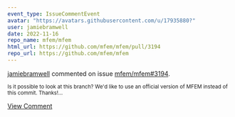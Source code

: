 ```yaml
---
event_type: IssueCommentEvent
avatar: "https://avatars.githubusercontent.com/u/17935880?"
user: jamiebramwell
date: 2022-11-16
repo_name: mfem/mfem
html_url: https://github.com/mfem/mfem/pull/3194
repo_url: https://github.com/mfem/mfem
---
```


<a href='https://github.com/jamiebramwell' target='_blank'>jamiebramwell</a> commented on issue <a href='https://github.com/mfem/mfem/pull/3194' target='_blank'>mfem/mfem#3194</a>.

<small>Is it possible to look at this branch? We'd like to use an official version of MFEM instead of this commit. Thanks!...</small>

<a href='https://github.com/mfem/mfem/pull/3194' target='_blank'>View Comment</a>